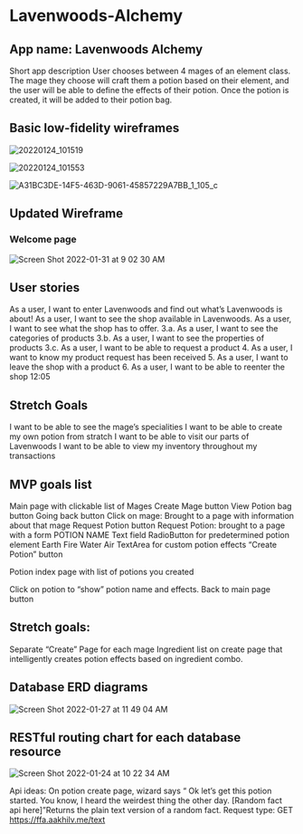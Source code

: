 # Lavenwoods-Alchemy

## App name: Lavenwoods Alchemy
Short app description
User chooses between 4 mages of an element class.  The mage they choose will craft them a potion based on their element, and the user will be able to define the effects of their potion. Once the potion is created, it will be added to their potion bag.


## Basic low-fidelity wireframes

![20220124_101519](https://user-images.githubusercontent.com/95322104/150819360-daf3cc97-42ed-4b6f-8718-9dc54c964d52.jpg)


![20220124_101553](https://user-images.githubusercontent.com/95322104/150820116-5a7d5186-eb85-4d5a-b425-325798373d4f.jpg)


![A31BC3DE-14F5-463D-9061-45857229A7BB_1_105_c](https://user-images.githubusercontent.com/95322104/150820354-191d1557-60c9-450c-b09d-821e986a1615.jpeg)


## Updated Wireframe

### Welcome page
![Screen Shot 2022-01-31 at 9 02 30 AM](https://user-images.githubusercontent.com/95322104/151818026-d980280a-e3b2-4a86-ab65-5895f9802519.png)



## User stories
As a user, I want to enter Lavenwoods and find out what’s Lavenwoods is about!
As a user, I want to see the shop available in Lavenwoods.
As a user, I want to see what the shop has to offer.
  3.a. As a user, I want to see the categories of products
  3.b. As a user, I want to see the properties of products
  3.c. As a user, I want to be able to request a product
4. As a user, I want to know my product request has been received
5. As a user, I want to leave the shop with a product
6. As a user, I want to be able to reenter the shop
12:05


## Stretch Goals
I want to be able to see the mage’s specialities
I want to be able to create my own potion from stratch
I want to be able to visit our parts of Lavenwoods
I want to be able to view my inventory throughout my transactions


## MVP goals list
Main page with clickable list of Mages
Create Mage button
View Potion bag button
Going back button
Click on mage: Brought to a page with information about that mage
Request Potion button
Request Potion: brought to a page with a form
POTION NAME
Text field
RadioButton for predetermined potion element
Earth
Fire
Water
Air
TextArea for custom potion effects
“Create Potion” button

Potion index page with list of potions you created

Click on potion to “show” potion name and effects.
Back to main page button


## Stretch goals:


Separate “Create” Page for each mage
Ingredient list on create page that intelligently creates potion effects based on ingredient combo.



## Database ERD diagrams




![Screen Shot 2022-01-27 at 11 49 04 AM](https://user-images.githubusercontent.com/95322104/151415328-279adda2-bf1d-40c8-a137-8baf9a8df587.png)










## RESTful routing chart for each database resource

![Screen Shot 2022-01-24 at 10 22 34 AM](https://user-images.githubusercontent.com/95322104/150822426-94e23d33-615e-4986-b2de-151aa9c08cde.png)



Api ideas: On potion create page, wizard says “ Ok let’s get this potion started.  You know, I heard the weirdest thing the other day.  [Random fact api here]”Returns the plain text version of a random fact.
Request type:
GET https://ffa.aakhilv.me/text
